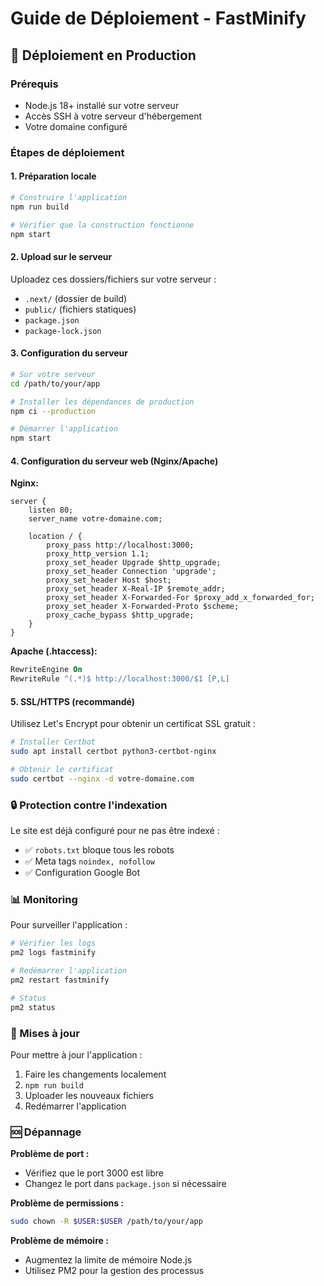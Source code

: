 # Guide de Déploiement - FastMinify

## 🚀 Déploiement en Production

### Prérequis
- Node.js 18+ installé sur votre serveur
- Accès SSH à votre serveur d'hébergement
- Votre domaine configuré

### Étapes de déploiement

#### 1. Préparation locale
```bash
# Construire l'application
npm run build

# Vérifier que la construction fonctionne
npm start
```

#### 2. Upload sur le serveur
Uploadez ces dossiers/fichiers sur votre serveur :
- `.next/` (dossier de build)
- `public/` (fichiers statiques)
- `package.json`
- `package-lock.json`

#### 3. Configuration du serveur
```bash
# Sur votre serveur
cd /path/to/your/app

# Installer les dépendances de production
npm ci --production

# Démarrer l'application
npm start
```

#### 4. Configuration du serveur web (Nginx/Apache)

**Nginx:**
```nginx
server {
    listen 80;
    server_name votre-domaine.com;
    
    location / {
        proxy_pass http://localhost:3000;
        proxy_http_version 1.1;
        proxy_set_header Upgrade $http_upgrade;
        proxy_set_header Connection 'upgrade';
        proxy_set_header Host $host;
        proxy_set_header X-Real-IP $remote_addr;
        proxy_set_header X-Forwarded-For $proxy_add_x_forwarded_for;
        proxy_set_header X-Forwarded-Proto $scheme;
        proxy_cache_bypass $http_upgrade;
    }
}
```

**Apache (.htaccess):**
```apache
RewriteEngine On
RewriteRule ^(.*)$ http://localhost:3000/$1 [P,L]
```

#### 5. SSL/HTTPS (recommandé)
Utilisez Let's Encrypt pour obtenir un certificat SSL gratuit :
```bash
# Installer Certbot
sudo apt install certbot python3-certbot-nginx

# Obtenir le certificat
sudo certbot --nginx -d votre-domaine.com
```

### 🔒 Protection contre l'indexation

Le site est déjà configuré pour ne pas être indexé :
- ✅ `robots.txt` bloque tous les robots
- ✅ Meta tags `noindex, nofollow` 
- ✅ Configuration Google Bot

### 📊 Monitoring

Pour surveiller l'application :
```bash
# Vérifier les logs
pm2 logs fastminify

# Redémarrer l'application
pm2 restart fastminify

# Status
pm2 status
```

### 🔄 Mises à jour

Pour mettre à jour l'application :
1. Faire les changements localement
2. `npm run build`
3. Uploader les nouveaux fichiers
4. Redémarrer l'application

### 🆘 Dépannage

**Problème de port :**
- Vérifiez que le port 3000 est libre
- Changez le port dans `package.json` si nécessaire

**Problème de permissions :**
```bash
sudo chown -R $USER:$USER /path/to/your/app
```

**Problème de mémoire :**
- Augmentez la limite de mémoire Node.js
- Utilisez PM2 pour la gestion des processus
